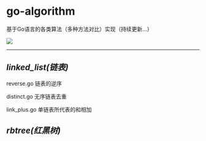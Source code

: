 # go-algorithm
基于Go语言的各类算法（多种方法对比）实现（持续更新...）

![](http://cms-bucket.nosdn.127.net/7e243b975cd74137a728f21f23b7fc0720171228180420.jpeg?imageView&thumbnail=550x0)

****
## *linked_list(链表)*

  reverse.go  链表的逆序
  
  distinct.go 无序链表去重

  link_plus.go 单链表所代表的和相加

## *rbtree(红黑树)*
  
